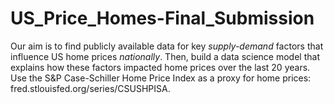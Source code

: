 # US_Price_Homes-Final_Submission
Our aim is to find publicly available data for key *supply-demand* factors that influence US home prices *nationally*. Then, build a data science model that explains how these factors impacted home prices over the last 20 years. Use the S&amp;P Case-Schiller Home Price Index as a proxy for home prices: fred.stlouisfed.org/series/CSUSHPISA.
